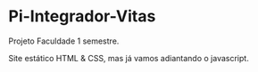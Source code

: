 # Pi-Integrador-Vitas
Projeto Faculdade 1 semestre.

Site estático HTML & CSS, mas já vamos adiantando o javascript.

